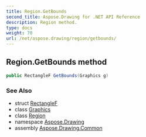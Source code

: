 ```yaml
---
title: Region.GetBounds
second_title: Aspose.Drawing for .NET API Reference
description: Region method. 
type: docs
weight: 70
url: /net/aspose.drawing/region/getbounds/
---
```

## Region.GetBounds method

```csharp
public RectangleF GetBounds(Graphics g)
```

### See Also

* struct [RectangleF](../../rectanglef/)
* class [Graphics](../../graphics/)
* class [Region](../)
* namespace [Aspose.Drawing](../../region/)
* assembly [Aspose.Drawing.Common](../../../)


